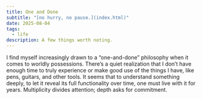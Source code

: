 ```yaml
---
title: One and Done
subtitle: "[no hurry, no pause.](index.html)"
date: 2025-08-04
tags:
  - life
description: A few things worth noting.
---
```


I find myself increasingly drawn to a “one-and-done” philosophy when it comes to worldly possessions. There’s a quiet realization that I don’t have enough time to truly experience or make good use of the things I have, like pens, guitars, and other tools. It seems that to understand something deeply, to let it reveal its full functionality over time, one must live with it for years. Multiplicity divides attention; depth asks for commitment.
